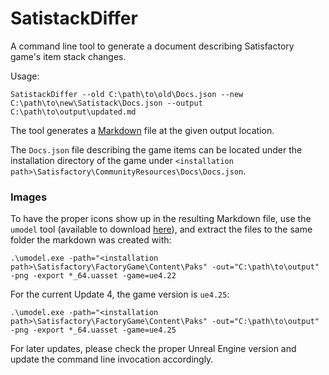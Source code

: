 # SatistackDiffer

A command line tool to generate a document describing Satisfactory game's item stack changes.

Usage:

```
SatistackDiffer --old C:\path\to\old\Docs.json --new C:\path\to\new\Satistack\Docs.json --output C:\path\to\output\updated.md
```

The tool generates a [Markdown](https://daringfireball.net/projects/markdown/) file at the given output location.

The `Docs.json` file describing the game items can be located under the installation directory of the game under `<installation path>\Satisfactory\CommunityResources\Docs\Docs.json`.

### Images

To have the proper icons show up in the resulting Markdown file, use the `umodel` tool (available to download [here](https://www.gildor.org/en/projects/umodel)), and extract the files to the same folder the markdown was created with:

```
.\umodel.exe -path="<installation path>\Satisfactory\FactoryGame\Content\Paks" -out="C:\path\to\output" -png -export *_64.uasset -game=ue4.22
```

For the current Update 4, the game version is `ue4.25`:

```
.\umodel.exe -path="<installation path>\Satisfactory\FactoryGame\Content\Paks" -out="C:\path\to\output" -png -export *_64.uasset -game=ue4.25
```

For later updates, please check the proper Unreal Engine version and update the command line invocation accordingly.

